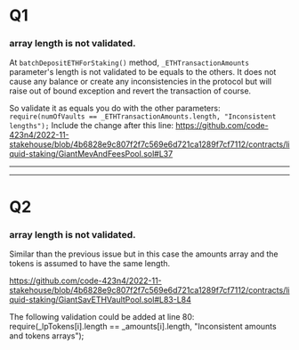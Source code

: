# Q1

### array length is not validated.

At `batchDepositETHForStaking()` method, `_ETHTransactionAmounts` parameter's length is not validated to be equals to the others. It does not cause any balance or create any inconsistencies in the protocol but will raise out of bound exception and revert the transaction of course.

So validate it as equals you do with the other parameters:
`require(numOfVaults == _ETHTransactionAmounts.length, "Inconsistent lengths");`
Include the change after this line:
https://github.com/code-423n4/2022-11-stakehouse/blob/4b6828e9c807f2f7c569e6d721ca1289f7cf7112/contracts/liquid-staking/GiantMevAndFeesPool.sol#L37

---
---

# Q2

### array length is not validated.

Similar than the previous issue but in this case the amounts array and the tokens is assumed to have the same length.

https://github.com/code-423n4/2022-11-stakehouse/blob/4b6828e9c807f2f7c569e6d721ca1289f7cf7112/contracts/liquid-staking/GiantSavETHVaultPool.sol#L83-L84

The following validation could be added at line 80:
require(_lpTokens[i].length == _amounts[i].length, "Inconsistent amounts and tokens arrays");